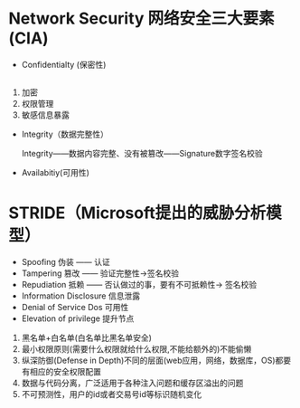 # Network Security 网络安全三大要素 (CIA)
* Confidentialty (保密性)
## 
1. 加密
2. 权限管理
3. 敏感信息暴露

* Integrity（数据完整性）

  Integrity——数据内容完整、没有被篡改——Signature数字签名校验

* Availabitiy(可用性)

# STRIDE（Microsoft提出的威胁分析模型）
* Spoofing 伪装 —— 认证
* Tampering 篡改 —— 验证完整性->签名校验
* Repudiation 抵赖 —— 否认做过的事，要有不可抵赖性-> 签名校验
* Information Disclosure 信息泄露
* Denial of Service Dos 可用性
* Elevation of privilege 提升节点

1. 黑名单+白名单(白名单比黑名单安全)
2. 最小权限原则(需要什么权限就给什么权限,不能给额外的)不能偷懒
3. 纵深防御(Defense in Depth)不同的层面(web应用，网络，数据库，OS)都要有相应的安全权限配置
4. 数据与代码分离，广泛适用于各种注入问题和缓存区溢出的问题
5. 不可预测性，用户的id或者交易号id等标识随机变化


